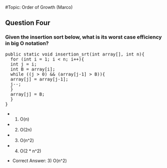 #Topic: Order of Growth
(Marco)

## Question Four
### Given the insertion sort below, what is its worst case efficiency in big O notation?

<pre>public static void insertion_srt(int array[], int n){
  for (int i = 1; i < n; i++){
  int j = i;
  int B = array[i];
  while ((j > 0) && (array[j-1] > B)){
  array[j] = array[j-1];
  j--;
  }
  array[j] = B;
  }
} </pre>

* 1) O(n)
* 2) O(2n)
* 3) O(n^2)
* 4) O(2 * n^2)

* Correct Answer: 3) O(n^2)
